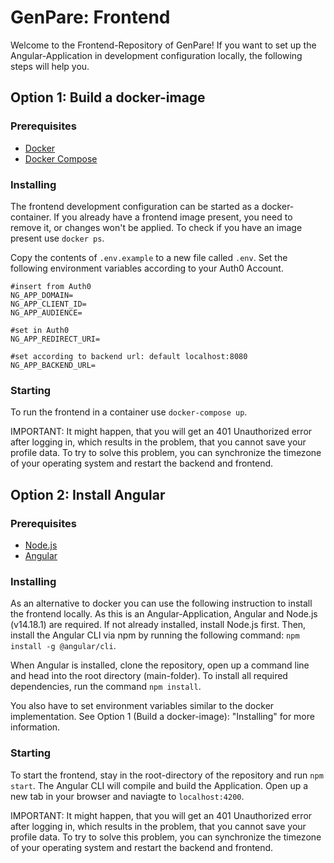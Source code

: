 # GenPare: Frontend

Welcome to the Frontend-Repository of GenPare! If you want to set up the Angular-Application in development configuration locally, the following steps will help you.

## Option 1: Build a docker-image

### Prerequisites

- [Docker](https://docs.docker.com/get-docker/)
- [Docker Compose](https://docs.docker.com/compose/install/)

### Installing

The frontend development configuration can be started as a docker-container. If you already have a frontend image present, you need to remove it, or changes won't be applied. To check if you have an image present use `docker ps`.

Copy the contents of `.env.example` to a new file called `.env`. Set the following environment variables according to your Auth0 Account.

```
#insert from Auth0
NG_APP_DOMAIN=
NG_APP_CLIENT_ID=
NG_APP_AUDIENCE=

#set in Auth0
NG_APP_REDIRECT_URI=

#set according to backend url: default localhost:8080
NG_APP_BACKEND_URL=
```

### Starting

To run the frontend in a container use `docker-compose up`.

IMPORTANT: It might happen, that you will get an 401 Unauthorized error after logging in, which results in the problem, that you cannot save your profile data. To try to solve this problem, you can synchronize the timezone of your operating system and restart the backend and frontend.

## Option 2: Install Angular

### Prerequisites

- [Node.js](https://nodejs.org/en/download/)
- [Angular](https://angular.io/)

### Installing

As an alternative to docker you can use the following instruction to install the frontend locally. As this is an Angular-Application, Angular and Node.js (v14.18.1) are required. If not already installed, install Node.js first. Then, install the Angular CLI via npm by running the following command: `npm install -g @angular/cli`.

When Angular is installed, clone the repository, open up a command line and head into the root directory (main-folder). To install all required dependencies, run the command `npm install`.

You also have to set environment variables similar to the docker implementation. See Option 1 (Build a docker-image): "Installing" for more information.

### Starting

To start the frontend, stay in the root-directory of the repository and run `npm start`. The Angular CLI will compile and build the Application. Open up a new tab in your browser and naviagte to `localhost:4200`.

IMPORTANT: It might happen, that you will get an 401 Unauthorized error after logging in, which results in the problem, that you cannot save your profile data. To try to solve this problem, you can synchronize the timezone of your operating system and restart the backend and frontend.